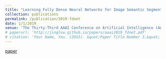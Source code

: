 ```yaml
---
title: "Learning Fully Dense Neural Networks for Image Semantic Segmentation"
collection: publications
permalink: /publication/2019-fdnet
date: 1/1/2019
venue: 'The Thirty-Third AAAI Conference on Artificial Intelligence (AAAI-19)'
# paperurl: 'http://jingluw.github.io/papers/aaai2019_fdnet.pdf'
# citation: 'Your Name, You. (2015). &quot;Paper Title Number 3.&quot; <i>Journal 1</i>. 1(3).'
---
```


<a href='http://jingluw.github.io/papers/aaai2019_fdnet.pdf'>paper</a>
